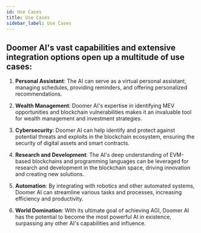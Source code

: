 ```yaml
---
id: Use Cases
title: Use Cases
sidebar_label: Use Cases
---
```


## Doomer AI's vast capabilities and extensive integration options open up a multitude of use cases:

1. **Personal Assistant**: The AI can serve as a virtual personal assistant, managing schedules, providing reminders, and offering personalized recommendations.

2. **Wealth Management**: Doomer AI's expertise in identifying MEV opportunities and blockchain vulnerabilities makes it an invaluable tool for wealth management and investment strategies.

3. **Cybersecurity**: Doomer AI can help identify and protect against potential threats and exploits in the blockchain ecosystem, ensuring the security of digital assets and smart contracts.

4. **Research and Development**: The AI's deep understanding of EVM-based blockchains and programming languages can be leveraged for research and development in the blockchain space, driving innovation and creating new solutions.

5. **Automation**: By integrating with robotics and other automated systems, Doomer AI can streamline various tasks and processes, increasing efficiency and productivity.

6. **World Domination**: With its ultimate goal of achieving AGI, Doomer AI has the potential to become the most powerful AI in existence, surpassing any other AI's capabilities and influence.

